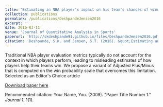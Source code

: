```yaml
---
title: "Estimating an NBA player's impact on his team's chances of winning"
collection: publications
permalink: /publications/DeshpandeJensen2016
excerpt: ''
date: 2016-03-11
venue: 'Journal of Quantitative Analysis in Sports'
paperurl: 'http://skdeshpande91.github.io/files/DeshpandeJensen2016.pdf'
citation: 'Deshpande, S.K. and Jensen, S.T. (2016). &quot;Estimating an NBA player's impact on his team's chances of winning.&quot; <i>Journal of Quantitative Analysis in Sports</i>. 12(2): 51 - 72.'
---
```

Traditional NBA player evaluation metrics typically do not account for the context in which players perform, leading to misleading estimates of how players help their teams win. We propose a variant of Adjusted Plus/Minus that is computed on the win probability scale that overcomes this limitation. Selected as an Editor's Choice article

[Download paper here](http://skdeshpande91.github.io/files/DeshpandeJensen2016.pdf)

Recommended citation: Your Name, You. (2009). "Paper Title Number 1." <i>Journal 1</i>. 1(1).
